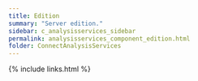 ```yaml
---
title: Edition
summary: "Server edition."
sidebar: c_analysisservices_sidebar
permalink: analysisservices_component_edition.html
folder: ConnectAnalysisServices
---
```





{% include links.html %}
﻿﻿﻿﻿

